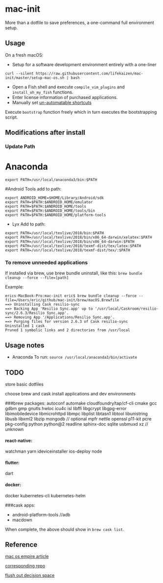 # mac-init
More than a dotfile to save preferences, a one-command full environment setup.

## Usage

On a fresh macOS:
* Setup for a software development environment entirely with a one-liner

```
curl --silent https://raw.githubusercontent.com/lifekaizen/mac-init/master/setup-mac-os.sh | bash
```

* Open a Fish shell and execute `compile_vim_plugins` and `install_oh_my_fish` functions.
* Enter license information of purchased applications.
* Manually set [un-automatable shortcuts](https://github.com/Sajjadhosn/dotfiles/blob/master/shortcuts/shortcuts.md#un-automatable-shortcuts)

Execute `bootstrap` function freely which in turn executes the bootstrapping script.

## Modifications after install

### Update Path

# Anaconda

`export PATH=/usr/local/anaconda3/bin:$PATH`

#Android Tools add to path:
``` SHELL
export ANDROID_HOME=$HOME/Library/Android/sdk
export PATH=$PATH:$ANDROID_HOME/emulator
export PATH=$PATH:$ANDROID_HOME/tools
export PATH=$PATH:$ANDROID_HOME/tools/bin
export PATH=$PATH:$ANDROID_HOME/platform-tools
```

* Lyx
Add to path:
``` SHELL
export PATH=/usr/local/texlive/2018/bin:$PATH
export PATH=/usr/local/texlive/2018/bin/x86_64-darwin/xelatex:$PATH
export PATH=/usr/local/texlive/2018/bin/x86_64-darwin:$PATH
export PATH=/usr/local/texlive/2018/texmf-dist/tex/latex:$PATH
export PATH=/usr/local/texlive/2018/texmf-dist/tex/:$PATH
```


### To remove unneeded applications

If installed via brew, use brew bundle uninstall, like this:
`brew bundle cleanup --force --file=[path]`

Example:
```
erics-MacBook-Pro:mac-init eric$ brew bundle cleanup --force --file=/Users/eric/github/mac-init/brew/macOS.Brewfile
==> Uninstalling Cask resilio-sync
==> Backing App 'Resilio Sync.app' up to '/usr/local/Caskroom/resilio-sync/2.6.3/Resilio Sync.app'.
==> Removing App '/Applications/Resilio Sync.app'.
==> Purging files for version 2.6.3 of Cask resilio-sync
Uninstalled 1 cask
Pruned 1 symbolic links and 2 directories from /usr/local
```

## Usage notes

* Anaconda
To run:
`source /usr/local/anaconda3/bin/activate`


## TODO
store basic dotfiles

choose brew and cask install applications and dev environments

###brew packages:
autoconf
automake
cloudfoundry/tap/cf-cli
cmake
gcc
gdbm
gmp	
gnutls
hwloc
icu4c
isl
libffi
libgcrypt
libgpg-error
libimobiledevice
libmicrohttpd
libmpc
libplist
libtasn1
libtool
libunistring
libusb
libxml2
libzip
mongodb	// optional
mpfr
nettle
openssl
p11-kit
pcre
pkg-config
python
python@2
readline
sphinx-doc
sqlite
usbmuxd
xz	// unknown


#### react-native:
watchman
yarn
ideviceinstaller
ios-deploy
node

#### flutter:
dart

#### docker:
docker
kubernetes-cli
kubernetes-helm

###cask apps:

* android-platform-tools	//adb
* macdown

When complete, the above should show in `brew cask list`.

## Reference

[mac os empire article](https://medium.com/@Sajjadhosn/build-a-macos-empire-a0c83879ac24)

[corresponding repo](https://github.com/Sajjadhosn/dotfiles/)

[flush out decision space](https://www.anishathalye.com/2014/08/03/managing-your-dotfiles/)
